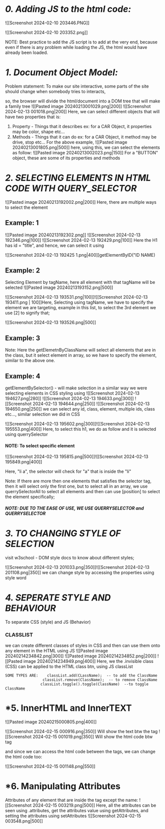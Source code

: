 # *0. Adding JS to the html code:*

![[Screenshot 2024-02-10 203446.PNG]]

![[Screenshot 2024-02-10 203352.png]]

 NOTE: Best practice to add the JS script is to add at the very end, because even if there is any problem while loading the JS, the html would have already been loaded.


# *1. Document Object Model:*
Problem statement: To make our site interactive, some parts of the site should change when somebody tries to interacts,

so, the browser will divide the html/document into a DOM tree that will make a family tree 
![[Pasted image 20240213001029.png|200]] ![[Screenshot 2024-02-13 001018.png|200]] 
Here, we can select different objects that will have two properties that is:
1. Property - Things that it describes    ex: for a CAR Object, it properties may be color, shape etc...
2. Methods - Things that it can do        ex: for a CAR Object, it method may be drive, stop etc...
For the above example, 
![[Pasted image 20240213001805.png|500]]
here, using this, we can select the elements as follow:
![[Pasted image 20240213002023.png|150]] For a "BUTTON" object, these are some of its properties and methods


# *2. SELECTING ELEMENTS IN HTML CODE WITH QUERY_SELECTOR*

![[Pasted image 20240213192002.png|200]] Here, there are multiple ways to select the element

## Example: 1
![[Pasted image 20240213192302.png]]
![[Screenshot 2024-02-13 192346.png|100]] ![[Screenshot 2024-02-13 192429.png|100]] Here the H1 has id = "title", and hence, we can select it using 

![[Screenshot 2024-02-13 192425 1.png|400]]getElementByID("ID NAME)

## Example: 2
Selecting Element by tagName, here all element with that tagName will be selected
![[Pasted image 20240213193152.png|500]]

![[Screenshot 2024-02-13 193531.png|100]]![[Screenshot 2024-02-13 193411.png | 100]]Here, Selecting using tagName, we have to specify the element we are targeting, example in this list, to select the 3rd element we use [2] to signify that;

![[Screenshot 2024-02-13 193526.png|500]]

## Example: 3

Note: Here the getElemetnByClassName will select all elements that are in the class, but it select element in array, so we have to specify the element, similar to the above one.

## Example: 4

getElementBySelector() - will make selection in a similar way we were selecting elements in 
CSS styling using
![[Screenshot 2024-02-13 194627.png|280]]    ![[Screenshot 2024-02-13 194633.png|300]]
![[Screenshot 2024-02-13 194644.png|250]]             ![[Screenshot 2024-02-13 194650.png|250]]
we can select any id, class, element, multiple ids, class etc..., similar selection we did in CSS

![[Screenshot 2024-02-13 195602.png|300]]![[Screenshot 2024-02-13 195553.png|400]]
Here, to select this h1, we do as follow and it is selected using querrySelector


#### NOTE: To select specific element
![[Screenshot 2024-02-13 195815.png|500]]![[Screenshot 2024-02-13 195849.png|400]]

Here, "li a", the selector will check for "a" that is inside the "li"

Note: If there are more then one elements that satisfies the selector tag, then it will select only the first one, but to select all in an array, we use querrySelectorAll to select all elements and then can use [position] to select the element specifically;

##### NOTE: DUE TO THE EASE OF USE, WE USE QUERRYSELECTOR and QUERRYSELECTOR


# *3. TO CHANGING STYLE OF SELECTION*

visit w3school - DOM style docs to know about different styles;

![[Screenshot 2024-02-13 201033.png|350]]![[Screenshot 2024-02-13 201108.png|350]]
we can change style by accessing the properties using style word


# *4. SEPERATE STYLE AND BEHAVIOUR*

To separate CSS (style) and JS (Behavior)
### CLASSLIST

we can create different classes of styles in CSS and then can use them onto any element in the HTML using JS
![[Pasted image 20240214234842.png|300]] ![[Pasted image 20240214234852.png|200]]
![[Pasted image 20240214234949.png|400]]
Here, we the .invisible class (CSS) can be applied to the HTML class btn, using JS classList

	SOME TYPES ARE:    classList.add(CLassName);  -- to add the ClassName
					 classList.remove(ClassName);  -- to remove ClassName
					classList.toggle().toggle(ClassName)  --to toggle ClassName

# *5. InnerHTML and InnerTEXT

![[Pasted image 20240215000805.png|400]]

![[Screenshot 2024-02-15 000916.png|350]] Will show the text btw the tag
![[Screenshot 2024-02-15 001019.png|350]] Will show the html code btw tag

and since we can access the html code between the tags, we can change the html code too:

![[Screenshot 2024-02-15 001148.png|550]]

# *6. Manipulating Attributes

Attributes of any element that are inside the tag except the name:
![[Screenshot 2024-02-15 003219.png|500]]
Here, all the attributes can be seen using .attributes, get the attributes value using getAttributes, and setting the attributes using setAttributes
![[Screenshot 2024-02-15 003548.png|500]]



